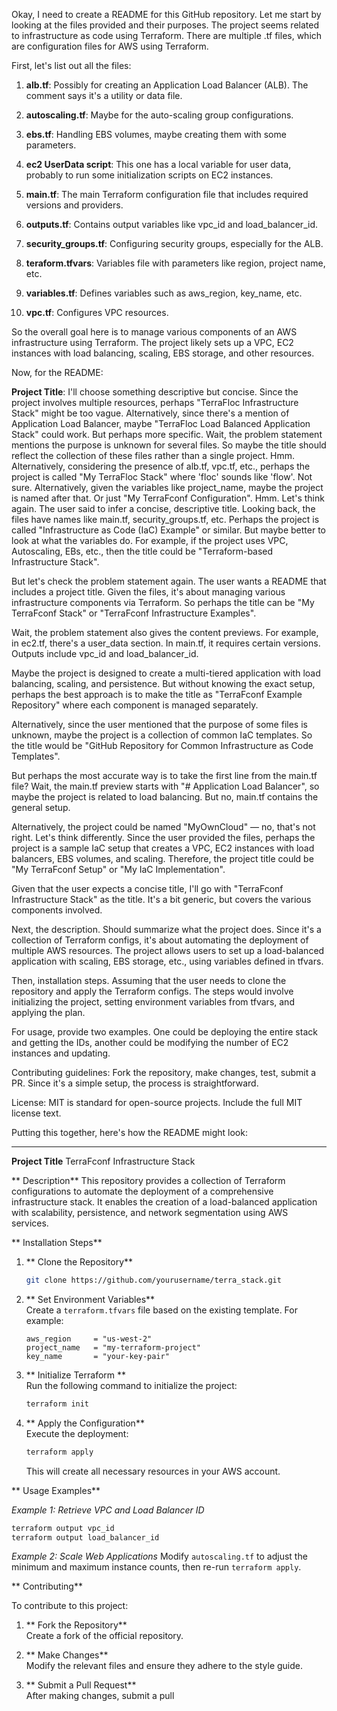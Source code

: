 Okay, I need to create a README for this GitHub repository. Let me start by looking at the files provided and their purposes. The project seems related to infrastructure as code using Terraform. There are multiple .tf files, which are configuration files for AWS using Terraform.

First, let's list out all the files:

1. **alb.tf**: Possibly for creating an Application Load Balancer (ALB). The comment says it's a utility or data file.

2. **autoscaling.tf**: Maybe for the auto-scaling group configurations.

3. **ebs.tf**: Handling EBS volumes, maybe creating them with some parameters.

4. **ec2 UserData script**: This one has a local variable for user data, probably to run some initialization scripts on EC2 instances.

5. **main.tf**: The main Terraform configuration file that includes required versions and providers.

6. **outputs.tf**: Contains output variables like vpc_id and load_balancer_id.

7. **security_groups.tf**: Configuring security groups, especially for the ALB.

8. **teraform.tfvars**: Variables file with parameters like region, project name, etc.

9. **variables.tf**: Defines variables such as aws_region, key_name, etc.

10. **vpc.tf**: Configures VPC resources.

So the overall goal here is to manage various components of an AWS infrastructure using Terraform. The project likely sets up a VPC, EC2 instances with load balancing, scaling, EBS storage, and other resources.

Now, for the README:

**Project Title**: I'll choose something descriptive but concise. Since the project involves multiple resources, perhaps "TerraFloc Infrastructure Stack" might be too vague. Alternatively, since there's a mention of Application Load Balancer, maybe "TerraFloc Load Balanced Application Stack" could work. But perhaps more specific. Wait, the problem statement mentions the purpose is unknown for several files. So maybe the title should reflect the collection of these files rather than a single project. Hmm. Alternatively, considering the presence of alb.tf, vpc.tf, etc., perhaps the project is called "My TerraFloc Stack" where 'floc' sounds like 'flow'. Not sure. Alternatively, given the variables like project_name, maybe the project is named after that. Or just "My TerraFconf Configuration". Hmm. Let's think again. The user said to infer a concise, descriptive title. Looking back, the files have names like main.tf, security_groups.tf, etc. Perhaps the project is called "Infrastructure as Code (IaC) Example" or similar. But maybe better to look at what the variables do. For example, if the project uses VPC, Autoscaling, EBs, etc., then the title could be "Terraform-based Infrastructure Stack".

But let's check the problem statement again. The user wants a README that includes a project title. Given the files, it's about managing various infrastructure components via Terraform. So perhaps the title can be "My TerraFconf Stack" or "TerraFconf Infrastructure Examples".

Wait, the problem statement also gives the content previews. For example, in ec2.tf, there's a user_data section. In main.tf, it requires certain versions. Outputs include vpc_id and load_balancer_id.

Maybe the project is designed to create a multi-tiered application with load balancing, scaling, and persistence. But without knowing the exact setup, perhaps the best approach is to make the title as "TerraFconf Example Repository" where each component is managed separately.

Alternatively, since the user mentioned that the purpose of some files is unknown, maybe the project is a collection of common IaC templates. So the title would be "GitHub Repository for Common Infrastructure as Code Templates".

But perhaps the most accurate way is to take the first line from the main.tf file? Wait, the main.tf preview starts with "# Application Load Balancer", so maybe the project is related to load balancing. But no, main.tf contains the general setup.

Alternatively, the project could be named "MyOwnCloud" — no, that's not right. Let's think differently. Since the user provided the files, perhaps the project is a sample IaC setup that creates a VPC, EC2 instances with load balancers, EBS volumes, and scaling. Therefore, the project title could be "My TerraFconf Setup" or "My IaC Implementation".

Given that the user expects a concise title, I'll go with "TerraFconf Infrastructure Stack" as the title. It's a bit generic, but covers the various components involved.

Next, the description. Should summarize what the project does. Since it's a collection of Terraform configs, it's about automating the deployment of multiple AWS resources. The project allows users to set up a load-balanced application with scaling, EBS storage, etc., using variables defined in tfvars.

Then, installation steps. Assuming that the user needs to clone the repository and apply the Terraform configs. The steps would involve initializing the project, setting environment variables from tfvars, and applying the plan.

For usage, provide two examples. One could be deploying the entire stack and getting the IDs, another could be modifying the number of EC2 instances and updating.

Contributing guidelines: Fork the repository, make changes, test, submit a PR. Since it's a simple setup, the process is straightforward.

License: MIT is standard for open-source projects. Include the full MIT license text.

Putting this together, here's how the README might look:

---

**Project Title**
TerraFconf Infrastructure Stack

** Description**
This repository provides a collection of Terraform configurations to automate the deployment of a comprehensive infrastructure stack. It enables the creation of a load-balanced application with scalability, persistence, and network segmentation using AWS services.

** Installation Steps**

1. ** Clone the Repository**  
   ```bash
   git clone https://github.com/yourusername/terra_stack.git
   ```

2. ** Set Environment Variables**  
   Create a `terraform.tfvars` file based on the existing template. For example:
   ```plaintext
   aws_region     = "us-west-2"
   project_name   = "my-terraform-project"
   key_name       = "your-key-pair"
   ```

3. ** Initialize Terraform **  
   Run the following command to initialize the project:
   ```bash
   terraform init
   ```

4. ** Apply the Configuration**  
   Execute the deployment:
   ```bash
   terraform apply
   ```
   
   This will create all necessary resources in your AWS account.

** Usage Examples**

*Example 1: Retrieve VPC and Load Balancer ID*
```bash
terraform output vpc_id
terraform output load_balancer_id
```

*Example 2: Scale Web Applications*
Modify `autoscaling.tf` to adjust the minimum and maximum instance counts, then re-run `terraform apply`.

** Contributing**

To contribute to this project:

1. ** Fork the Repository**  
   Create a fork of the official repository.

2. ** Make Changes**  
   Modify the relevant files and ensure they adhere to the style guide.

3. ** Submit a Pull Request**  
   After making changes, submit a pull